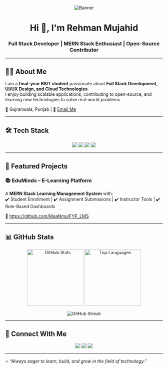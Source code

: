 <!-- Banner Section -->
<p align="center">
  <img src="https://via.placeholder.com/1200x300.png?text=Rehman+Mujahid" alt="Banner" />
</p>

<h1 align="center">Hi 👋, I'm Rehman Mujahid</h1>
<h3 align="center">Full Stack Developer | MERN Stack Enthusiast | Open-Source Contributor</h3>

---

## 👨‍💻 About Me
I am a **final-year BSIT student** passionate about **Full Stack Development, UI/UX Design, and Cloud Technologies**.  
I enjoy building scalable applications, contributing to open-source, and learning new technologies to solve real-world problems.  

📍 Gujranwala, Punjab | 📧 [Email Me](mailto:rrehmanmujahid@gmail.com)  

---

## 🛠️ Tech Stack
<p align="center">
  <!-- Frontend -->
  <img src="https://skillicons.dev/icons?i=html,css,js,react" />
  <!-- Backend -->
  <img src="https://skillicons.dev/icons?i=nodejs,express" />
  <!-- Databases -->
  <img src="https://skillicons.dev/icons?i=mongodb,mysql" />
  <!-- Tools -->
  <img src="https://skillicons.dev/icons?i=git,github,vscode,figma" />
</p>

---

## 🚀 Featured Projects
### 📚 EduMinds – E-Learning Platform  
A **MERN Stack Learning Management System** with:  
✔️ Student Enrollment | ✔️ Assignment Submissions | ✔️ Instructor Tools | ✔️ Role-Based Dashboards  

🔗 https://github.com/MaaNmu/FYP_LMS  

---

## 📊 GitHub Stats
<p align="center">
  <img src="https://github-readme-stats.vercel.app/api?username=rehmanmujahid&show_icons=true&theme=tokyonight" alt="GitHub Stats" height="180" />
  <img src="https://github-readme-stats.vercel.app/api/top-langs/?username=rehmanmujahid&layout=compact&theme=tokyonight" alt="Top Languages" height="180" />
</p>

<p align="center">
  <img src="https://github-readme-streak-stats.herokuapp.com/?user=rehmanmujahid&theme=tokyonight" alt="GitHub Streak" />
</p>

---

## 🤝 Connect With Me
<p align="center">
  <a href="mailto:rrehmanmujahid@gmail.com"><img src="https://skillicons.dev/icons?i=gmail" /></a>
  <a href="www.linkedin.com/in/rehman-mujahid-39759a37b" target="_blank"><img src="https://skillicons.dev/icons?i=linkedin" /></a>
  <a href="https://github.com/MaaNmu" target="_blank"><img src="https://skillicons.dev/icons?i=github" /></a>
</p>

---

⭐️ *“Always eager to learn, build, and grow in the field of technology.”*  
